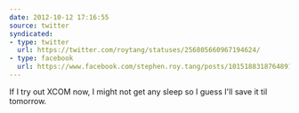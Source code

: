 ```yaml
---
date: 2012-10-12 17:16:55
source: twitter
syndicated:
- type: twitter
  url: https://twitter.com/roytang/statuses/256805660967194624/
- type: facebook
  url: https://www.facebook.com/stephen.roy.tang/posts/10151883187648912
---
```


If I try out XCOM now, I might not get any sleep so I guess I'll save it til tomorrow.